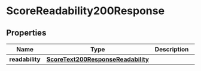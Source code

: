 
# ScoreReadability200Response

## Properties
Name | Type | Description | Notes
------------ | ------------- | ------------- | -------------
**readability** | [**ScoreText200ResponseReadability**](ScoreText200ResponseReadability.md) |  |  [optional]




